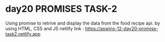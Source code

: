 # day20 PROMISES TASK-2
Using promise to retrive and display the data from the food recipe api.
by using HTML, CSS and JS
netlify link : https://aswins-12-day20-promise-task2.netlify.app
